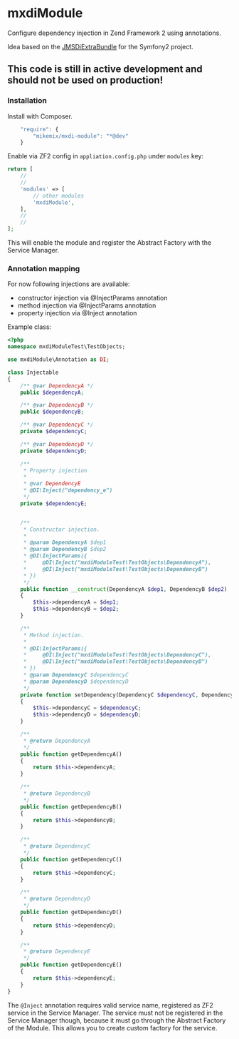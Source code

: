 # mxdiModule
Configure dependency injection in Zend Framework 2 using annotations.

Idea based on the [JMSDiExtraBundle](https://github.com/schmittjoh/JMSDiExtraBundle) for the Symfony2 project.

## This code is still in active development and should not be used on production!

### Installation

Install with Composer.

```js
    "require": {
        "mikemix/mxdi-module": "*@dev"
    }
```

Enable via ZF2 config in `appliation.config.php` under `modules` key:

```php
return [
    //
    //
    'modules' => [
        // other modules
        'mxdiModule',
    ],
    //
    //
];
```

This will enable the module and register the Abstract Factory with the Service Manager.

### Annotation mapping

For now following injections are available:

* constructor injection via @InjectParams annotation
* method injection via @InjectParams annotation
* property injection via @Inject annotation

Example class:

```php
<?php
namespace mxdiModuleTest\TestObjects;

use mxdiModule\Annotation as DI;

class Injectable
{
    /** @var DependencyA */
    public $dependencyA;

    /** @var DependencyB */
    public $dependencyB;

    /** @var DependencyC */
    private $dependencyC;

    /** @var DependencyD */
    private $dependencyD;

    /**
     * Property injection
     *
     * @var DependencyE
     * @DI\Inject("dependency_e")
     */
    private $dependencyE;


    /**
     * Constructor injection.
     *
     * @param DependencyA $dep1
     * @param DependencyB $dep2
     * @DI\InjectParams({
     *     @DI\Inject("mxdiModuleTest\TestObjects\DependencyA"),
     *     @DI\Inject("mxdiModuleTest\TestObjects\DependencyB")
     * })
     */
    public function __construct(DependencyA $dep1, DependencyB $dep2)
    {
        $this->dependencyA = $dep1;
        $this->dependencyB = $dep2;
    }

    /**
     * Method injection.
     *
     * @DI\InjectParams({
     *     @DI\Inject("mxdiModuleTest\TestObjects\DependencyC"),
     *     @DI\Inject("mxdiModuleTest\TestObjects\DependencyD")
     * })
     * @param DependencyC $dependencyC
     * @param DependencyD $dependencyD
     */
    private function setDependency(DependencyC $dependencyC, DependencyD $dependencyD)
    {
        $this->dependencyC = $dependencyC;
        $this->dependencyD = $dependencyD;
    }

    /**
     * @return DependencyA
     */
    public function getDependencyA()
    {
        return $this->dependencyA;
    }

    /**
     * @return DependencyB
     */
    public function getDependencyB()
    {
        return $this->dependencyB;
    }

    /**
     * @return DependencyC
     */
    public function getDependencyC()
    {
        return $this->dependencyC;
    }

    /**
     * @return DependencyD
     */
    public function getDependencyD()
    {
        return $this->dependencyD;
    }

    /**
     * @return DependencyE
     */
    public function getDependencyE()
    {
        return $this->dependencyE;
    }
}
```

The `@Inject` annotation requires valid service name, registered as ZF2 service in the Service Manager.
The service must not be registered in the Service Manager though, because it must go through the Abstract Factory of
the Module. This allows you to create custom factory for the service.
